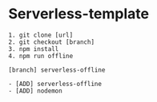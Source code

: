 # Serverless-template

```
1. git clone [url]
2. git checkout [branch]
3. npm install
4. npm run offline
```

```
[branch] serverless-offline

- [ADD] serverless-offline
- [ADD] nodemon
```
